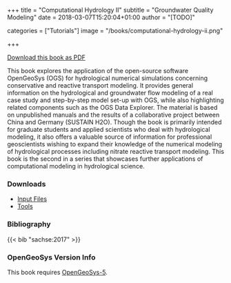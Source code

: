 +++
title = "Computational Hydrology II"
subtitle = "Groundwater Quality Modeling"
date = 2018-03-07T15:20:04+01:00
author = "[TODO]"

categories = ["Tutorials"]
image = "/books/computational-hydrology-ii.png"

+++

[<i class="far fa-file-pdf"></i> Download this book as PDF](https://ogsstorage.blob.core.windows.net/web/Books/Computational-Hydrology-II/CompHydroII-opt.pdf)

This book explores the application of the open-source software OpenGeoSys (OGS) for hydrological numerical simulations concerning conservative and reactive transport modeling. It provides general information on the hydrological and groundwater flow modeling of a real case study and step-by-step model set-up with OGS, while also highlighting related components such as the OGS Data Explorer. The material is based on unpublished manuals and the results of a collaborative project between China and Germany (SUSTAIN H2O). Though the book is primarily intended for graduate students and applied scientists who deal with hydrological modeling, it also offers a valuable source of information for professional geoscientists wishing to expand their knowledge of the numerical modeling of hydrological processes including nitrate reactive transport modeling. This book is the second in a series that showcases further applications of computational modeling in hydrological science.

<div class='note clear-both'>

### <i class="far fa-download"></i> Downloads

- [<i class="far fa-file-archive"></i> Input Files](https://ogsstorage.blob.core.windows.net/web/Books/Computational-Hydrology-II/CompHydroII-Input.zip)  
- [<i class="far fa-file-archive"></i> Tools](https://ogsstorage.blob.core.windows.net/web/Books/Computational-Hydrology-II/CompHydroII-Tools.zip)  

</div>

<div class='note'>

### <i class="far fa-book"></i> Bibliography

{{< bib "sachse:2017" >}}
</div>

<div class='note'>

### <i class="far fa-code-branch"></i> OpenGeoSys Version Info

This book requires [OpenGeoSys-5](/ogs-5/).
</div>
